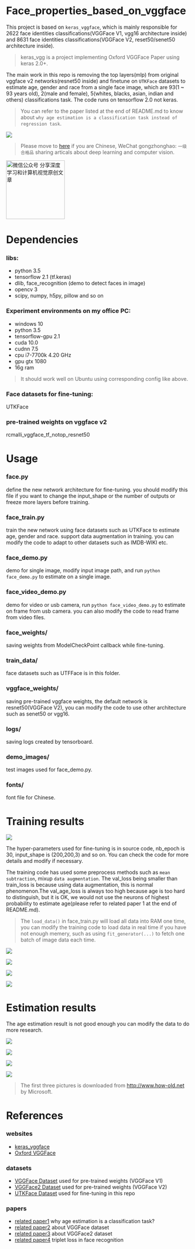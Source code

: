 # Face_properties_based_on_vggface
This project is based on `keras_vggface`, which is mainly responsible for 2622 face identities classifications(VGGFace V1, vgg16 architecture inside) and 8631 face identities classifications(VGGFace V2, reset50/senet50 architecture inside).
> keras_vgg is a project implementing Oxford VGGFace Paper using keras 2.0+.

The main work in this repo is removing the top layers(mlp) from original vggface v2 networks(resnet50 inside) and finetune on `UTKFace` datasets to estimate age, gender and race from a single face image, which are 93(1 ~ 93 years old), 2(male and female), 5(whites, blacks, asian, indian and others) classifications task. The code runs on tensorflow 2.0 not keras.
> You can refer to the paper listed at the end of README.md to know about `why age estimation is a classification task instead of regression task`.

![](./pngs/estimation_result_0.png)

> Please move to [here](https://www.cnblogs.com/xiaozhi_5638/) if you are Chinese, WeChat gongzhonghao: `一级合格品` sharing articals about deep learning and computer vision.
<img style="width:160px;height:160px" src="./pngs/qcode.png"  alt="微信公众号 分享深度学习和计算机视觉原创文章"/>

# Dependencies
### libs:
- python 3.5
- tensorflow 2.1 (tf.keras)
- dlib, face_recognition (demo to detect faces in image)
- opencv 3
- scipy, numpy, h5py, pillow and so on

### Experiment environments on my office PC:
- windows 10
- python 3.5
- tensorflow-gpu 2.1
- cuda 10.0
- cudnn 7.5
- cpu i7-7700k 4.20 GHz
- gpu gtx 1080
- 16g ram

> It should work well on Ubuntu using corresponding config like above.

### Face datasets for fine-tuning:
UTKFace

### pre-trained weights on vggface v2
rcmalli_vggface_tf_notop_resnet50

# Usage
### face.py
define the new network architecture for fine-tuning. you should modify this file if you want to change the input_shape or the number of outputs or freeze more layers before training.
### face_train.py
train the new network using face datasets such as UTKFace to estimate age, gender and race. support data augmentation in training. you can modify the code to adapt to other datasets such as IMDB-WIKI etc.
### face_demo.py
demo for single image, modify input image path, and run `python face_demo.py` to estimate on a single image.
### face_video_demo.py
demo for video or usb camera, run `python face_video_demo.py` to estimate on frame from usb camera. you can also modify the code to read frame from video files.
### face_weights/
saving weights from ModelCheckPoint callback while fine-tuning.
### train_data/
face datasets such as UTFFace is in this folder.
### vggface_weights/
saving pre-trained vggface weights, the default network is resnet50(VGGFace V2), you can modify the code to use other architecture such as senet50 or vgg16.
### logs/
saving logs created by tensorboard.
### demo_images/
test images used for face_demo.py.
### fonts/
font file for Chinese.

# Training results
![](./pngs/what_is_fine-tuning.png)

The hyper-parameters used for fine-tuning is in source code, nb_epoch is 30, input_shape is (200,200,3) and so on. You can check the code for more details and modify if necessary.

The training code has used some preprocess methods such as `mean subtraction`, mixup `data augmentation`. The val_loss being smaller than train_loss is because using data augmentation, this is normal phenomenon.The val_age_loss is always too high because age is too hard to distinguish, but it is OK, we would not use the neurons of highest probability to estimate age(please refer to related paper 1 at the end of README.md).
> The `load_data()` in face_train.py will load all data into RAM one time, you can modify the training code to load data in real time if you have not enough memery, such as using `fit_generator(...)` to fetch one batch of image data each time.

![](./pngs/epoch_loss.png)

![](./pngs/epoch_age_loss.png)

![](./pngs/epoch_gender_loss.png)

![](./pngs/epoch_race_loss.png)


# Estimation results
The age estimation result is not good enough you can modify the data to do more research.

![](./pngs/estimation_result_1.png)

![](./pngs/estimation_result_2.png)

![](./pngs/estimation_result_5.png)

![](./pngs/estimation_result_3.png)

> The first three pictures is downloaded from http://www.how-old.net by Microsoft.

# References
### websites
- [keras_vggface](https://github.com/rcmalli/keras-vggface)
- [Oxford VGGFace](http://www.robots.ox.ac.uk/~vgg/software/vgg_face/)

### datasets
- [VGGFace Dataset](http://www.robots.ox.ac.uk/~vgg/data/vgg_face/) used for pre-trained weights (VGGFace V1)
- [VGGFace2 Dataset](http://www.robots.ox.ac.uk/~vgg/data/vgg_face2/) used for pre-trained weights (VGGFace V2)
- [UTKFace Dataset](https://susanqq.github.io/UTKFace/) used for fine-tuning in this repo

### papers
- [related paper1](https://www.cv-foundation.org/openaccess/content_iccv_2015_workshops/w11/papers/Rothe_DEX_Deep_EXpectation_ICCV_2015_paper.pdf) why age estimation is a classification task?
- [related paper2](http://www.robots.ox.ac.uk/~vgg/publications/2015/Parkhi15/parkhi15.pdf) about VGGFace dataset
- [related paper3](http://www.robots.ox.ac.uk/~vgg/publications/2018/Cao18/cao18.pdf) about VGGFace2 dataset
- [related paper4](https://arxiv.org/pdf/1503.03832.pdf) triplet loss in face recognition